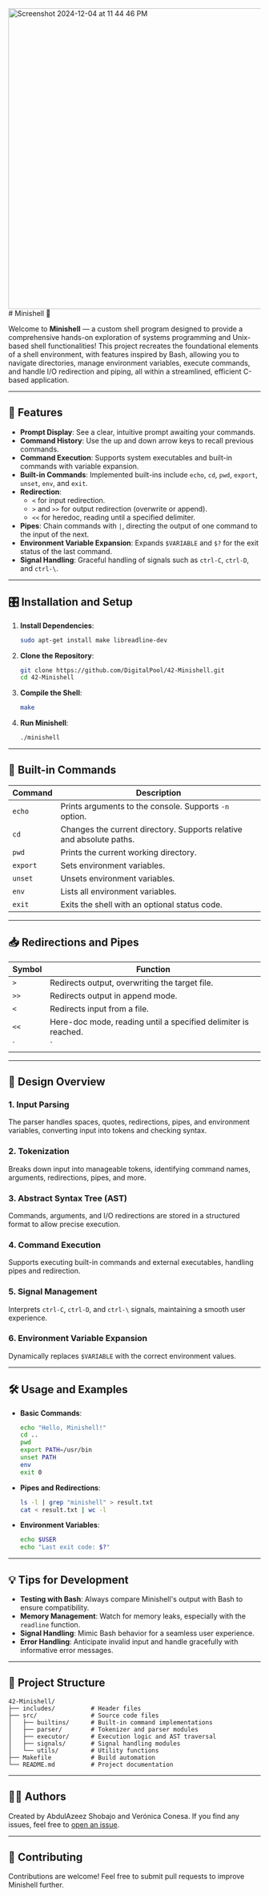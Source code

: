 <img width="600" alt="Screenshot 2024-12-04 at 11 44 46 PM" src="https://github.com/user-attachments/assets/12fa5b88-3fd3-423b-931c-2bec71ebd6c6">
# Minishell 🐚

Welcome to **Minishell** — a custom shell program designed to provide a comprehensive hands-on exploration of systems programming and Unix-based shell functionalities!
This project recreates the foundational elements of a shell environment, with features inspired by Bash, allowing you to navigate directories, manage environment variables, execute commands, and handle I/O redirection and piping, all within a streamlined, efficient C-based application.

---

## 🚀 Features

- **Prompt Display**: See a clear, intuitive prompt awaiting your commands.
- **Command History**: Use the up and down arrow keys to recall previous commands.
- **Command Execution**: Supports system executables and built-in commands with variable expansion.
- **Built-in Commands**: Implemented built-ins include `echo`, `cd`, `pwd`, `export`, `unset`, `env`, and `exit`.
- **Redirection**:
  - `<` for input redirection.
  - `>` and `>>` for output redirection (overwrite or append).
  - `<<` for heredoc, reading until a specified delimiter.
- **Pipes**: Chain commands with `|`, directing the output of one command to the input of the next.
- **Environment Variable Expansion**: Expands `$VARIABLE` and `$?` for the exit status of the last command.
- **Signal Handling**: Graceful handling of signals such as `ctrl-C`, `ctrl-D`, and `ctrl-\`.

---

## 🎛️ Installation and Setup

1. **Install Dependencies**:
   ```bash
   sudo apt-get install make libreadline-dev
   ```

2. **Clone the Repository**:
   ```bash
   git clone https://github.com/DigitalPool/42-Minishell.git
   cd 42-Minishell
   ```

3. **Compile the Shell**:
   ```bash
   make
   ```

4. **Run Minishell**:
   ```bash
   ./minishell
   ```

---

## 📜 Built-in Commands

| Command   | Description                                                   |
|-----------|---------------------------------------------------------------|
| `echo`    | Prints arguments to the console. Supports `-n` option.        |
| `cd`      | Changes the current directory. Supports relative and absolute paths. |
| `pwd`     | Prints the current working directory.                         |
| `export`  | Sets environment variables.                                   |
| `unset`   | Unsets environment variables.                                 |
| `env`     | Lists all environment variables.                              |
| `exit`    | Exits the shell with an optional status code.                 |

---

## 📥 Redirections and Pipes

| Symbol | Function                                      |
|--------|-----------------------------------------------|
| `>`    | Redirects output, overwriting the target file. |
| `>>`   | Redirects output in append mode.              |
| `<`    | Redirects input from a file.                  |
| `<<`   | Here-doc mode, reading until a specified delimiter is reached. |
| `|`    | Connects commands, sending output of one to input of the next. |

---

## 🧠 Design Overview

### 1. **Input Parsing**  
   The parser handles spaces, quotes, redirections, pipes, and environment variables, converting input into tokens and checking syntax.

### 2. **Tokenization**  
   Breaks down input into manageable tokens, identifying command names, arguments, redirections, pipes, and more.

### 3. **Abstract Syntax Tree (AST)**  
   Commands, arguments, and I/O redirections are stored in a structured format to allow precise execution.

### 4. **Command Execution**  
   Supports executing built-in commands and external executables, handling pipes and redirection.

### 5. **Signal Management**  
   Interprets `ctrl-C`, `ctrl-D`, and `ctrl-\` signals, maintaining a smooth user experience.

### 6. **Environment Variable Expansion**  
   Dynamically replaces `$VARIABLE` with the correct environment values.

---

## 🛠 Usage and Examples

- **Basic Commands**:
  ```bash
  echo "Hello, Minishell!"
  cd ..
  pwd
  export PATH=/usr/bin
  unset PATH
  env
  exit 0
  ```

- **Pipes and Redirections**:
  ```bash
  ls -l | grep "minishell" > result.txt
  cat < result.txt | wc -l
  ```

- **Environment Variables**:
  ```bash
  echo $USER
  echo "Last exit code: $?"
  ```

---

## 💡 Tips for Development

- **Testing with Bash**: Always compare Minishell's output with Bash to ensure compatibility.
- **Memory Management**: Watch for memory leaks, especially with the `readline` function.
- **Signal Handling**: Mimic Bash behavior for a seamless user experience.
- **Error Handling**: Anticipate invalid input and handle gracefully with informative error messages.

---

## 📂 Project Structure

```plaintext
42-Minishell/
├── includes/          # Header files
├── src/               # Source code files
│   ├── builtins/      # Built-in command implementations
│   ├── parser/        # Tokenizer and parser modules
│   ├── executor/      # Execution logic and AST traversal
│   ├── signals/       # Signal handling modules
│   └── utils/         # Utility functions
├── Makefile           # Build automation
└── README.md          # Project documentation
```

---

## 👨‍💻 Authors

Created by AbdulAzeez Shobajo and Verónica Conesa. If you find any issues, feel free to [open an issue](https://github.com/DigitalPool/42-Minishell/issues).

---

## 🤝 Contributing

Contributions are welcome! Feel free to submit pull requests to improve Minishell further.

